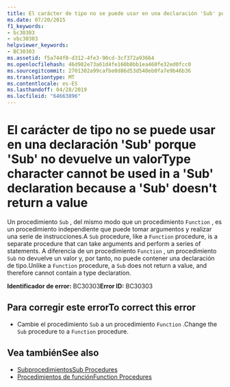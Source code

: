 ```yaml
---
title: El carácter de tipo no se puede usar en una declaración 'Sub' porque 'Sub' no devuelve un valor
ms.date: 07/20/2015
f1_keywords:
- bc30303
- vbc30303
helpviewer_keywords:
- BC30303
ms.assetid: f5a744f0-d312-4fe3-90cd-3cf372a93664
ms.openlocfilehash: 46d982e73a61d4fe160b8bb1ea460fe32ed0fcc0
ms.sourcegitcommit: 2701302a99cafbe0d86d53d540eb0fa7e9b46b36
ms.translationtype: MT
ms.contentlocale: es-ES
ms.lasthandoff: 04/28/2019
ms.locfileid: "64663896"
---
```

# <a name="type-character-cannot-be-used-in-a-sub-declaration-because-a-sub-doesnt-return-a-value"></a><span data-ttu-id="f60b5-102">El carácter de tipo no se puede usar en una declaración 'Sub' porque 'Sub' no devuelve un valor</span><span class="sxs-lookup"><span data-stu-id="f60b5-102">Type character cannot be used in a 'Sub' declaration because a 'Sub' doesn't return a value</span></span>
<span data-ttu-id="f60b5-103">Un procedimiento `Sub` , del mismo modo que un procedimiento `Function` , es un procedimiento independiente que puede tomar argumentos y realizar una serie de instrucciones.</span><span class="sxs-lookup"><span data-stu-id="f60b5-103">A `Sub` procedure, like a `Function` procedure, is a separate procedure that can take arguments and perform a series of statements.</span></span> <span data-ttu-id="f60b5-104">A diferencia de un procedimiento `Function` , un procedimiento `Sub` no devuelve un valor y, por tanto, no puede contener una declaración de tipo.</span><span class="sxs-lookup"><span data-stu-id="f60b5-104">Unlike a `Function` procedure, a `Sub` does not return a value, and therefore cannot contain a type declaration.</span></span>  
  
 <span data-ttu-id="f60b5-105">**Identificador de error:** BC30303</span><span class="sxs-lookup"><span data-stu-id="f60b5-105">**Error ID:** BC30303</span></span>  
  
## <a name="to-correct-this-error"></a><span data-ttu-id="f60b5-106">Para corregir este error</span><span class="sxs-lookup"><span data-stu-id="f60b5-106">To correct this error</span></span>  
  
- <span data-ttu-id="f60b5-107">Cambie el procedimiento `Sub` a un procedimiento `Function` .</span><span class="sxs-lookup"><span data-stu-id="f60b5-107">Change the `Sub` procedure to a `Function` procedure.</span></span>  
  
## <a name="see-also"></a><span data-ttu-id="f60b5-108">Vea también</span><span class="sxs-lookup"><span data-stu-id="f60b5-108">See also</span></span>

- [<span data-ttu-id="f60b5-109">Subprocedimientos</span><span class="sxs-lookup"><span data-stu-id="f60b5-109">Sub Procedures</span></span>](../../visual-basic/programming-guide/language-features/procedures/sub-procedures.md)
- [<span data-ttu-id="f60b5-110">Procedimientos de función</span><span class="sxs-lookup"><span data-stu-id="f60b5-110">Function Procedures</span></span>](../../visual-basic/programming-guide/language-features/procedures/function-procedures.md)
